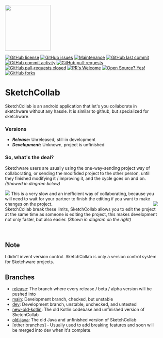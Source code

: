<img src="https://github.com/Iyxan23/sk-collab/blob/main/artworks/sk-collab-icon-v2.png" width="150" height="150"/>

[![GitHub license](https://img.shields.io/github/license/Iyxan23/sk-collab.svg)](https://github.com/Iyxan23/sk-collab/blob/master/LICENSE)
[![GitHub issues](https://img.shields.io/github/issues/Iyxan23/sk-collab.svg)](https://GitHub.com/Iyxan23/sk-collab/issues/)
[![Maintenance](https://img.shields.io/badge/Maintained%3F-yes-green.svg)](https://GitHub.com/Iyxan23/sk-collab/graphs/commit-activity)
[![GitHub last commit](https://img.shields.io/github/last-commit/Iyxan23/sk-collab.svg?style=flat)]()
[![GitHub commit activity](https://img.shields.io/github/commit-activity/w/Iyxan23/sk-collab?style=flat)]()
[![GitHub pull-requests](https://img.shields.io/github/issues-pr/Iyxan23/sk-collab.svg)](https://GitHub.com/Iyxan23/sk-collab/pull/)
[![GitHub pull-requests closed](https://img.shields.io/github/issues-pr-closed/Iyxan23/sk-collab.svg)](https://GitHub.com/Iyxan23/sk-collab/pull/)
[![PR's Welcome](https://img.shields.io/badge/PRs-welcome-brightgreen.svg?style=flat)](http://makeapullrequest.com)
[![Open Source? Yes!](https://badgen.net/badge/Open%20Source%20%3F/Yes%21/blue?icon=github)](https://github.com/Iyxan23/sk-collab)
[![GitHub forks](https://img.shields.io/github/forks/Iyxan23/sk-collab.svg?style=social&label=Fork&maxAge=2592000)](https://GitHub.com/Iyxan23/sk-collab/network/)

# SketchCollab
SketchCollab is an android application that let's you collaborate in sketchware without any hassle. It is similar to github, but specialized for sketchware.

### Versions
* ***Release:*** Unreleased, still in development
* ***Development:*** Unknown, project is unfinished

### So, what's the deal?
Sketchware users are usually using the one-way-sending project way of collaborating, or sending the modifided project to the other person, until they finished modifying it / improving it, and the cycle goes on and on. *(Showed in diagram below)*

<img src="https://github.com/Iyxan23/sk-collab/blob/main/artworks/diagram-inefficient.png"/>
This is a very slow and an inefficient way of collaborating, because you will need to wait for your partner to finish the editing if you want to make changes on the project.

<img align="right" src="https://github.com/Iyxan23/sk-collab/blob/main/artworks/diagram-sketchcollab.png"/>
<br/>
SketchCollab break these limits, SketchCollab allows you to edit the project at the same time as someone is editing the project, this makes development not only faster, but also easier. <i>(Shown in diagram on the right)</i>

<br/>
<br/>
<br/>

## Note
I didn't invent version control. SketchCollab is only a version control system for Sketchware projects.

## Branches
 - [release](https://github.com/Iyxan23/sk-collab/tree/release): The branch where every release / beta / alpha version will be pushed into
 - [main](https://github.com/Iyxan23/sk-collab/tree/main): Development branch, checked, but unstable
 - [dev](https://github.com/Iyxan23/sk-collab/tree/dev): Development branch, unstable, unchecked, and untested
 - [new-old-kotlin](https://github.com/Iyxan23/sk-collab/tree/new-old-kotlin): The old Kotlin codebase and unfinished version of SketchCollab
 - [old-java](https://github.com/Iyxan23/sk-collab/tree/old-java): The old Java and unfinished version of SketchCollab
 - [other branches] - Usually used to add breaking features and soon will be merged into dev when it's complete.
